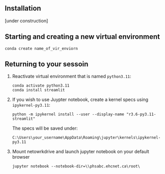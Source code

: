 

## Installation 

[under construction]


## Starting and creating a new virtual environment 

```
conda create name_of_vir_enviorn
```

## Returning to your sessoin

1. Reactivate virtual environment that is named ```python3.11```:
    ```
    conda activate python3.11  
    conda install streamlit
    ```
    
1. If you wish to use Juypter notebook, create a kernel specs using ```ipykernel-py3.11```:
    ```
    python -m ipykernel install --user --display-name "r3.6-py3.11-streamlit"
    ```
  
    The specs will be saved under: 
    ```
    C:\Users\your_username\AppData\Roaming\jupyter\kernels\ipykernel-py3.11
    ```

1. Mount netowrkdrive and launch jupyter notebook on your default browser
    ```
    jupyter notebook --notebook-dir=\\phsabc.ehcnet.ca\root\
    ```

